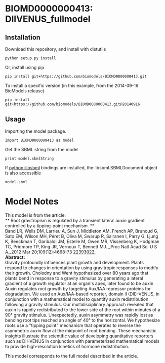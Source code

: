 # BIOMD0000000413: DIIVENUS_fullmodel

## Installation

Download this repository, and install with distutils

`python setup.py install`

Or, install using pip

`pip install git+https://github.com/biomodels/BIOMD0000000413.git`

To install a specific version (in this example, from the 2014-09-16 BioModels release)

`pip install git+https://github.com/biomodels/BIOMD0000000413.git@20140916`

## Usage

Importing the model package.

`import BIOMD0000000413 as model`

Get the SBML string from the model

`print model.sbmlString`

If [python-libsbml](https://pypi.python.org/pypi/python-libsbml) bindings are
installed, the libsbml.SBMLDocument object is also accessible

`model.sbml`


# Model Notes


This model is from the article:  
** Root gravitropism is regulated by a transient lateral auxin gradient controlled by a tipping-point mechanism. **   
Band LR, Wells DM, Larrieu A, Sun J, Middleton AM, French AP, Brunoud G, Sato
EM, Wilson MH, Péret B, Oliva M, Swarup R, Sairanen I, Parry G, Ljung K,
Beeckman T, Garibaldi JM, Estelle M, Owen MR, Vissenberg K, Hodgman TC,
Pridmore TP, King JR, Vernoux T, Bennett MJ. _Proc Natl Acad Sci U S A._2012
Mar 20;109(12):4668-73
[22393022](http://www.ncbi.nlm.nih.gov/pubmed/22393022),  
**Abstract:**   
Gravity profoundly influences plant growth and development. Plants respond to
changes in orientation by using gravitropic responses to modify their growth.
Cholodny and Went hypothesized over 80 years ago that plants bend in response
to a gravity stimulus by generating a lateral gradient of a growth regulator
at an organ's apex, later found to be auxin. Auxin regulates root growth by
targeting Aux/IAA repressor proteins for degradation. We used an Aux/IAA-based
reporter, domain II (DII)-VENUS, in conjunction with a mathematical model to
quantify auxin redistribution following a gravity stimulus. Our
multidisciplinary approach revealed that auxin is rapidly redistributed to the
lower side of the root within minutes of a 90° gravity stimulus. Unexpectedly,
auxin asymmetry was rapidly lost as bending root tips reached an angle of 40°
to the horizontal. We hypothesize roots use a "tipping point" mechanism that
operates to reverse the asymmetric auxin flow at the midpoint of root bending.
These mechanistic insights illustrate the scientific value of developing
quantitative reporters such as DII-VENUS in conjunction with parameterized
mathematical models to provide high-resolution kinetics of hormone
redistribution.

This model corresponds to the full model described in the article.


